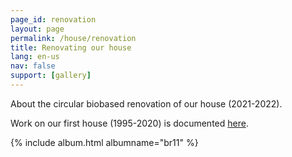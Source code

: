 ```yaml
---
page_id: renovation
layout: page
permalink: /house/renovation
title: Renovating our house
lang: en-us
nav: false
support: [gallery]
---
```


About the circular biobased renovation of our house (2021-2022).

Work on our first house (1995-2020) is documented [here](ms15.html).

<!-- simply so (by Jimmy_Xiao) -->

{% include album.html albumname="br11" %}
